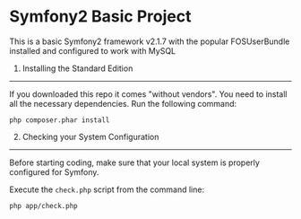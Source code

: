 Symfony2 Basic Project
========================

This is a basic Symfony2 framework v2.1.7 with the popular FOSUserBundle
installed and configured to work with MySQL


1) Installing the Standard Edition
----------------------------------

If you downloaded this repo it comes "without vendors". You need to install all
the necessary dependencies. Run the following command:

    php composer.phar install

2) Checking your System Configuration
-------------------------------------

Before starting coding, make sure that your local system is properly
configured for Symfony.

Execute the `check.php` script from the command line:

    php app/check.php


